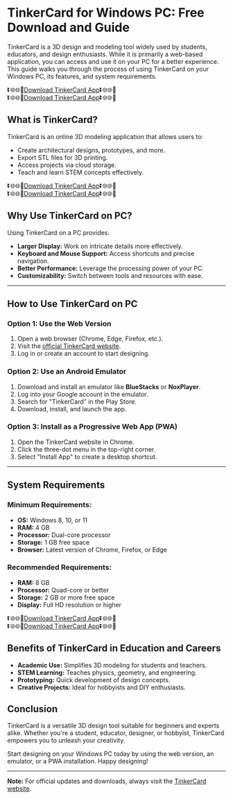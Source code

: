 # TinkerCard for Windows PC: Free Download and Guide

TinkerCard is a 3D design and modeling tool widely used by students, educators, and design enthusiasts. While it is primarily a web-based application, you can access and use it on your PC for a better experience. This guide walks you through the process of using TinkerCard on your Windows PC, its features, and system requirements.

⏬🌐🌐📌[Download TinkerCard App](https://apkkb.com/tinkercard-for-windows-pc-free-download-and-guide/)⏬🌐🌐📌<br>
⏬🌐🌐📌[Download TinkerCard App](https://apkkb.com/tinkercard-for-windows-pc-free-download-and-guide/)⏬🌐🌐📌


## What is TinkerCard?

TinkerCard is an online 3D modeling application that allows users to:
- Create architectural designs, prototypes, and more.
- Export STL files for 3D printing.
- Access projects via cloud storage.
- Teach and learn STEM concepts effectively.

⏬🌐🌐📌[Download TinkerCard App](https://apkkb.com/tinkercard-for-windows-pc-free-download-and-guide/)⏬🌐🌐📌<br>
⏬🌐🌐📌[Download TinkerCard App](https://apkkb.com/tinkercard-for-windows-pc-free-download-and-guide/)⏬🌐🌐📌

## Why Use TinkerCard on PC?

Using TinkerCard on a PC provides:
- **Larger Display:** Work on intricate details more effectively.
- **Keyboard and Mouse Support:** Access shortcuts and precise navigation.
- **Better Performance:** Leverage the processing power of your PC.
- **Customizability:** Switch between tools and resources with ease.

---

## How to Use TinkerCard on PC

### Option 1: Use the Web Version
1. Open a web browser (Chrome, Edge, Firefox, etc.).
2. Visit the [official TinkerCard website](https://www.tinkercad.com).
3. Log in or create an account to start designing.

### Option 2: Use an Android Emulator
1. Download and install an emulator like **BlueStacks** or **NoxPlayer**.
2. Log into your Google account in the emulator.
3. Search for "TinkerCard" in the Play Store.
4. Download, install, and launch the app.

### Option 3: Install as a Progressive Web App (PWA)
1. Open the TinkerCard website in Chrome.
2. Click the three-dot menu in the top-right corner.
3. Select "Install App" to create a desktop shortcut.

---

## System Requirements

### Minimum Requirements:
- **OS:** Windows 8, 10, or 11
- **RAM:** 4 GB
- **Processor:** Dual-core processor
- **Storage:** 1 GB free space
- **Browser:** Latest version of Chrome, Firefox, or Edge

### Recommended Requirements:
- **RAM:** 8 GB
- **Processor:** Quad-core or better
- **Storage:** 2 GB or more free space
- **Display:** Full HD resolution or higher

⏬🌐🌐📌[Download TinkerCard App](https://apkkb.com/tinkercard-for-windows-pc-free-download-and-guide/)⏬🌐🌐📌<br>
⏬🌐🌐📌[Download TinkerCard App](https://apkkb.com/tinkercard-for-windows-pc-free-download-and-guide/)⏬🌐🌐📌

## Benefits of TinkerCard in Education and Careers
- **Academic Use:** Simplifies 3D modeling for students and teachers.
- **STEM Learning:** Teaches physics, geometry, and engineering.
- **Prototyping:** Quick development of design concepts.
- **Creative Projects:** Ideal for hobbyists and DIY enthusiasts.


## Conclusion

TinkerCard is a versatile 3D design tool suitable for beginners and experts alike. Whether you're a student, educator, designer, or hobbyist, TinkerCard empowers you to unleash your creativity.

Start designing on your Windows PC today by using the web version, an emulator, or a PWA installation. Happy designing!

---

**Note:** For official updates and downloads, always visit the [TinkerCard website](https://www.tinkercad.com).
